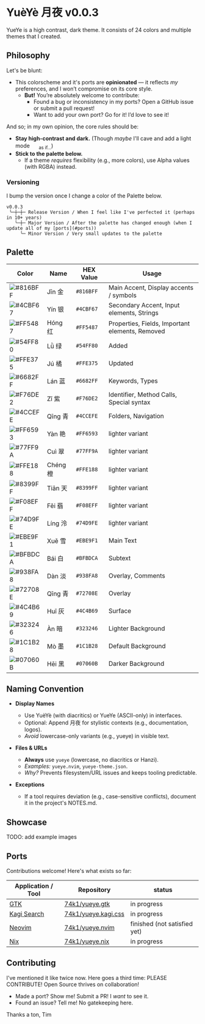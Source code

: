 # YuèYè 月夜 v0.0.3

YueYe is a high contrast, dark theme. It consists of 24 colors and multiple themes that I created.

## Philosophy

Let's be blunt:

- This colorscheme and it's ports are **opinionated** — it reflects *my* preferences, and I won’t compromise on its core style.
  - **But!** You’re absolutely welcome to contribute:
    - Found a bug or inconsistency in my ports? Open a GitHub issue or submit a pull request!
    - Want to add your own port? Go for it! I’d love to see it!

And so; in my own opinion, the core rules should be:
- **Stay high-contrast and dark.** (Though *maybe* I'll cave and add a light mode <img src="https://user-images.githubusercontent.com/49000471/258223152-6c644f95-2fd7-4db3-b266-b387a95f150c.png" height="16px" width="16px"> <sub>as if...</sub>)
- **Stick to the palette below.**
  - If a theme *requires* flexibility (e.g., more colors), use Alpha values (with RGBA) instead.

### Versioning

I bump the version once I change a color of the Palette below.

```
v0.0.3
 ╰─┼─┼─ Release Version / When I feel like I've perfected it (perhaps in 10+ years)
   ╰─┼─ Major Version / After the palette has changed enough (when I update all of my [ports](#ports))
     ╰─ Minor Version / Very small updates to the palette
```


## Palette

| Color | Name | HEX Value | Usage |
| --- | --- | --- | --- |
| ![#816BFF](https://img.shields.io/badge/_-816BFF?style=for-the-badge) | Jīn 金 | `#816BFF` | Main Accent, Display accents / symbols |
| ![#4CBF67](https://img.shields.io/badge/_-4CBF67?style=for-the-badge) | Yín 银 | `#4CBF67` | Secondary Accent, Input elements, Strings |
| ![#FF5487](https://img.shields.io/badge/_-FF5487?style=for-the-badge) | Hóng 红 | `#FF5487` | Properties, Fields, Important elements, Removed |
| ![#54FF80](https://img.shields.io/badge/_-54FF80?style=for-the-badge) | Lǜ 绿 | `#54FF80` | Added |
| ![#FFE375](https://img.shields.io/badge/_-FFE375?style=for-the-badge) | Jú 橘 | `#FFE375` | Updated |
| ![#6682FF](https://img.shields.io/badge/_-6682FF?style=for-the-badge) | Lán 蓝 | `#6682FF` | Keywords, Types |
| ![#F76DE2](https://img.shields.io/badge/_-F76DE2?style=for-the-badge) | Zǐ 紫 | `#F76DE2` | Identifier, Method Calls, Special syntax |
| ![#4CCEFE](https://img.shields.io/badge/_-4CCEFE?style=for-the-badge) | Qīng 青 | `#4CCEFE` | Folders, Navigation |
| ![#FF6593](https://img.shields.io/badge/_-FF6593?style=for-the-badge) | Yàn 艳 | `#FF6593` | lighter variant |
| ![#77FF9A](https://img.shields.io/badge/_-77FF9A?style=for-the-badge) | Cuì 翠 | `#77FF9A` | lighter variant |
| ![#FFE188](https://img.shields.io/badge/_-FFE188?style=for-the-badge) | Chéng 橙 | `#FFE188` | lighter variant |
| ![#8399FF](https://img.shields.io/badge/_-8399FF?style=for-the-badge) | Tiān 天 | `#8399FF` | lighter variant |
| ![#F08EFF](https://img.shields.io/badge/_-F08EFF?style=for-the-badge) | Fěi 翡 | `#F08EFF` | lighter variant |
| ![#74D9FE](https://img.shields.io/badge/_-74D9FE?style=for-the-badge) | Líng 泠 | `#74D9FE` | lighter variant |
| ![#EBE9F1](https://img.shields.io/badge/_-EBE9F1?style=for-the-badge) | Xuě 雪 | `#EBE9F1` | Main Text |
| ![#BFBDCA](https://img.shields.io/badge/_-BFBDCA?style=for-the-badge) | Bái 白 | `#BFBDCA` | Subtext |
| ![#938FA8](https://img.shields.io/badge/_-938FA8?style=for-the-badge) | Dàn 淡 | `#938FA8` | Overlay, Comments |
| ![#72708E](https://img.shields.io/badge/_-72708E?style=for-the-badge) | Qīng 青 | `#72708E` | Overlay |
| ![#4C4B69](https://img.shields.io/badge/_-4C4B69?style=for-the-badge) | Huī 灰 | `#4C4B69` | Surface |
| ![#323246](https://img.shields.io/badge/_-323246?style=for-the-badge) | Àn 暗 | `#323246` | Lighter Background |
| ![#1C1B28](https://img.shields.io/badge/_-1C1B28?style=for-the-badge) | Mò 墨 | `#1C1B28` | Default Background |
| ![#07060B](https://img.shields.io/badge/_-07060B?style=for-the-badge) | Hēi 黑 | `#07060B` | Darker Background |

## Naming Convention

- **Display Names**
  - Use YuèYè (with diacritics) or YueYe (ASCII-only) in interfaces.
  - Optional: Append 月夜 for stylistic contexts (e.g., documentation, logos).
  - *Avoid* lowercase-only variants (e.g., yueye) in visible text.

- **Files & URLs**
  - **Always** use `yueye` (lowercase, no diacritics or Hanzi).
  - *Examples:* `yueye.nvim`, `yueye-theme.json`.
  - *Why?* Prevents filesystem/URL issues and keeps tooling predictable.

- **Exceptions**
  - If a tool requires deviation (e.g., case-sensitive conflicts), document it in the project's NOTES.md.

## Showcase

TODO: add example images

## Ports

Contributions welcome! Here's what exists so far:

| Application / Tool | Repository | status |
| --- | --- | --- |
| [GTK](https://www.gtk.org/) | [74k1/yueye.gtk](https://github.com/74k1/yueye.gtk) | in progress |
| [Kagi Search](https://kagi.com/) | [74k1/yueye.kagi.css](https://github.com/74k1/yueye.kagi.css) | in progress |
| [Neovim](https://github.com/neovim/neovim) | [74k1/yueye.nvim](https://github.com/74k1/yueye.nvim) | finished (not satisfied yet) |
| [Nix](https://nixos.org/) | [74k1/yueye.nix](https://github.com/74k1/yueye.nix) | in progress |

## Contributing

I've mentioned it like twice now. Here goes a third time: PLEASE CONTRIBUTE!
Open Source thrives on collaboration!

- Made a port? Show me! Submit a PR! I *want* to see it.
- Found an issue? Tell me! No gatekeeping here.

Thanks a ton, Tim
